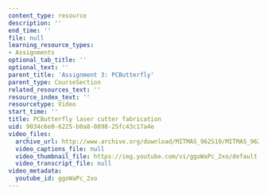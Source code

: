 ```yaml
---
content_type: resource
description: ''
end_time: ''
file: null
learning_resource_types:
- Assignments
optional_tab_title: ''
optional_text: ''
parent_title: 'Assignment 3: PCButterfly'
parent_type: CourseSection
related_resources_text: ''
resource_index_text: ''
resourcetype: Video
start_time: ''
title: PCButterfly laser cutter fabrication
uid: 9034c6e0-6225-b0a8-0898-25fc43c17a4e
video_files:
  archive_url: http://www.archive.org/download/MITMAS_962S10/MITMAS_962S10assn3_pcbutterfly_vid1_300k.mp4
  video_captions_file: null
  video_thumbnail_file: https://img.youtube.com/vi/ggoWaPc_2xo/default.jpg
  video_transcript_file: null
video_metadata:
  youtube_id: ggoWaPc_2xo
---
```

